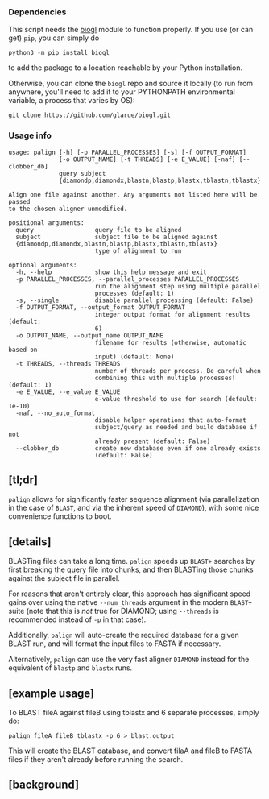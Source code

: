 ### Dependencies

This script needs the [biogl](https://github.com/glarue/biogl) module to function properly. If you use (or can get) `pip`, you can simply do

```python3 -m pip install biogl```

to add the package to a location reachable by your Python installation. 

Otherwise, you can clone the `biogl` repo and source it locally (to run from anywhere, you'll need to add it to your PYTHONPATH environmental variable, a process that varies by OS):

```git clone https://github.com/glarue/biogl.git```

### Usage info

```
usage: palign [-h] [-p PARALLEL_PROCESSES] [-s] [-f OUTPUT_FORMAT]
              [-o OUTPUT_NAME] [-t THREADS] [-e E_VALUE] [-naf] [--clobber_db]
              query subject
              {diamondp,diamondx,blastn,blastp,blastx,tblastn,tblastx}

Align one file against another. Any arguments not listed here will be passed
to the chosen aligner unmodified.

positional arguments:
  query                 query file to be aligned
  subject               subject file to be aligned against
  {diamondp,diamondx,blastn,blastp,blastx,tblastn,tblastx}
                        type of alignment to run

optional arguments:
  -h, --help            show this help message and exit
  -p PARALLEL_PROCESSES, --parallel_processes PARALLEL_PROCESSES
                        run the alignment step using multiple parallel
                        processes (default: 1)
  -s, --single          disable parallel processing (default: False)
  -f OUTPUT_FORMAT, --output_format OUTPUT_FORMAT
                        integer output format for alignment results (default:
                        6)
  -o OUTPUT_NAME, --output_name OUTPUT_NAME
                        filename for results (otherwise, automatic based on
                        input) (default: None)
  -t THREADS, --threads THREADS
                        number of threads per process. Be careful when
                        combining this with multiple processes! (default: 1)
  -e E_VALUE, --e_value E_VALUE
                        e-value threshold to use for search (default: 1e-10)
  -naf, --no_auto_format
                        disable helper operations that auto-format
                        subject/query as needed and build database if not
                        already present (default: False)
  --clobber_db          create new database even if one already exists
                        (default: False)
```

## __[tl;dr]__
`palign` allows for significantly faster sequence alignment (via parallelization in the case of `BLAST`, and via the inherent speed of `DIAMOND`), with some nice convenience functions to boot.

## __[details]__
BLASTing files can take a long time. `palign` speeds up `BLAST+` searches by first breaking the query file into chunks, and then BLASTing those chunks 
against the subject file in parallel.

For reasons that aren't entirely clear, this approach has significant speed gains over using the native `--num_threads` argument in the modern `BLAST+` suite (note that this is _not_ true for DIAMOND; using `--threads` is recommended instead of `-p` in that case).

Additionally, `palign` will auto-create the required database for a given BLAST run, and will format the input files to FASTA if necessary.

Alternatively, `palign` can use the very fast aligner `DIAMOND` instead for the equivalent of `blastp` and `blastx` runs.

## __[example usage]__
To BLAST fileA against fileB using tblastx and 6 separate processes, simply do:

```palign fileA fileB tblastx -p 6 > blast.output```

This will create the BLAST database, and convert filaA and fileB to FASTA files if they aren't already before running the search.

## __[background]__

